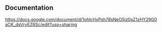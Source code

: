 ## Documentation
https://docs.google.com/document/d/1ohlcHxPsh78sNeO5jz0sZ1zHY29G0aCK_dsVryEZ6Sc/edit?usp=sharing

